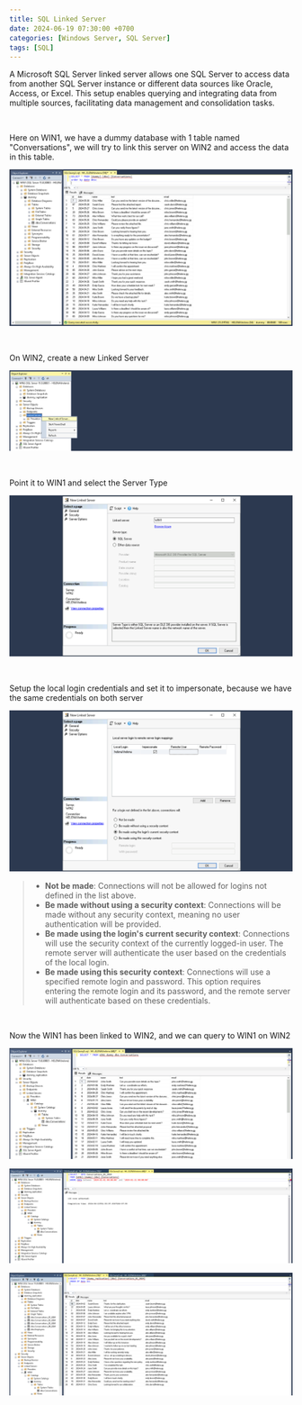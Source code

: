 ```yaml
---
title: SQL Linked Server
date: 2024-06-19 07:30:00 +0700
categories: [Windows Server, SQL Server]
tags: [SQL]
---
```


A Microsoft SQL Server linked server allows one SQL Server to access data from another SQL Server instance or different data sources like Oracle, Access, or Excel. This setup enables querying and integrating data from multiple sources, facilitating data management and consolidation tasks.

<br>

Here on WIN1, we have a dummy database with 1 table named "Conversations", we will try to link this server on WIN2 and access the data in this table.

![x](/static/2024-06-19-sql-linked-server/01.png)

<br>

On WIN2, create a new Linked Server

![x](/static/2024-06-19-sql-linked-server/02.png)

<br>

Point it to WIN1 and select the Server Type

![x](/static/2024-06-19-sql-linked-server/03.png)

<br>

Setup the local login credentials and set it to impersonate, because we have the same credentials on both server

![x](/static/2024-06-19-sql-linked-server/04.png)

> * **Not be made**: Connections will not be allowed for logins not defined in the list above.
> * **Be made without using a security context**: Connections will be made without any security context, meaning no user authentication will be provided.
> * **Be made using the login's current security context**: Connections will use the security context of the currently logged-in user. The remote server will authenticate the user based on the credentials of the local login.
> * **Be made using this security context**: Connections will use a specified remote login and password. This option requires entering the remote login and its password, and the remote server will authenticate based on these credentials.

<br>

Now the WIN1 has been linked to WIN2, and we can query to WIN1 on WIN2

![x](/static/2024-06-19-sql-linked-server/05.png)

![x](/static/2024-06-19-sql-linked-server/06.png)

![x](/static/2024-06-19-sql-linked-server/07.png)

<br>


























